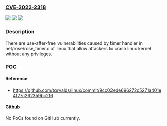 ### [CVE-2022-2318](https://cve.mitre.org/cgi-bin/cvename.cgi?name=CVE-2022-2318)
![](https://img.shields.io/static/v1?label=Product&message=Kernel&color=blue)
![](https://img.shields.io/static/v1?label=Version&message=n%2Fa&color=blue)
![](https://img.shields.io/static/v1?label=Vulnerability&message=CWE-416&color=brighgreen)

### Description

There are use-after-free vulnerabilities caused by timer handler in net/rose/rose_timer.c of linux that allow attackers to crash linux kernel without any privileges.

### POC

#### Reference
- https://github.com/torvalds/linux/commit/9cc02ede696272c5271a401e4f27c262359bc2f6

#### Github
No PoCs found on GitHub currently.

